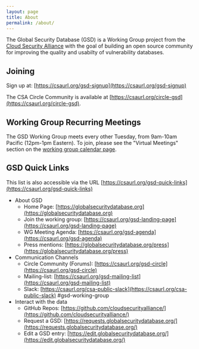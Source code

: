 ```yaml
---
layout: page
title: About
permalink: /about/
---
```


The Global Security Database (GSD) is a Working Group project from the [Cloud
Security Alliance](https://cloudsecurityalliance.org/) with the goal of
building an open source community for improving the quality and usabilty of
vulnerability databases.

## Joining

Sign up at: [https://csaurl.org/gsd-signup](https://csaurl.org/gsd-signup)

The CSA Circle Community is available at 
[https://csaurl.org/circle-gsd](https://csaurl.org/circle-gsd).

## Working Group Recurring Meetings

The GSD Working Group meets every other Tuesday, from 9am-10am Pacific
(12pm-1pm Eastern). To join, please see the "Virtual Meetings" section on the
[working group calendar page](https://cloudsecurityalliance.org/research/working-groups/global-security-database).

## GSD Quick Links

This list is also accessible via the URL 
[https://csaurl.org/gsd-quick-links](https://csaurl.org/gsd-quick-links)

* About GSD
  * Home Page: [https://globalsecuritydatabase.org](https://globalsecuritydatabase.org)
  * Join the working group: [https://csaurl.org/gsd-landing-page](https://csaurl.org/gsd-landing-page)
  * WG Meeting Agenda: [https://csaurl.org/gsd-agenda](https://csaurl.org/gsd-agenda)
  * Press mentions: [https://globalsecuritydatabase.org/press](https://globalsecuritydatabase.org/press)
* Communication Channels
  * Circle Community (Forums): [https://csaurl.org/gsd-circle](https://csaurl.org/gsd-circle) 
  * Mailing-list: [https://csaurl.org/gsd-mailing-list](https://csaurl.org/gsd-mailing-list)
  * Slack: [https://csaurl.org/csa-public-slack](https://csaurl.org/csa-public-slack) #gsd-working-group
* Interact with the data
  * GitHub Repos: [https://github.com/cloudsecurityalliance/](https://github.com/cloudsecurityalliance/)
  * Request a GSD: [https://requests.globalsecuritydatabase.org/](https://requests.globalsecuritydatabase.org/)
  * Edit a GSD entry: [https://edit.globalsecuritydatabase.org/](https://edit.globalsecuritydatabase.org/)

